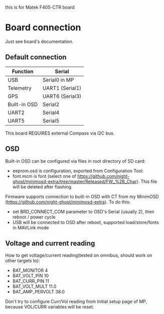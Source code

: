 this is for Matek F405-CTR board

# Board connection

Just see board's documentation.


## Default connection
| Function     | Serial |
| ------       | ------ |
| USB          | Serial0 in MP |
| Telemetry    | UART1 (Serial1) |
| GPS          | UART6 (Serial3) | 
| Built-in OSD | Serial2 |
| UART2        | Serial4 |
| UART5        | Serial5 |


This board REQUIRES external Compass via I2C bus.

## OSD
Built-in OSD can be configured via files in root directory of SD card:
- eeprom.osd is configuration, exported from Configuration Tool.
- font.mcm is font (select one of https://github.com/night-ghost/minimosd-extra/tree/master/Released/FW_%2B_Char). This file will be deleted after flashing.

Firmware supports connection to built-in OSD with CT from my MinimOSD (https://github.com/night-ghost/minimosd-extra). To do this:
- set BRD_CONNECT_COM parameter to OSD's Serial (usually 2), then reboot / power cycle
- USB will be connected to OSD after reboot, supported load/store/fonts in MAVLink mode

## Voltage and current reading

How to get voltage/current reading(tested on omnibus, should work on other targets to):
- BAT_MONITOR 4
- BAT_VOLT_PIN 10
- BAT_CURR_PIN 11
- BAT_VOLT_MULT 11.0
- BAT_AMP_PERVOLT 38.0

Don't try to configure Curr/Vol reading from Initial setup page of MP, because VOL/CURR variables will be reset.
